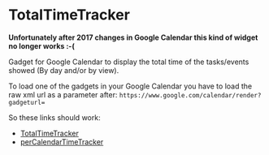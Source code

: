 TotalTimeTracker
================

**Unfortunately after 2017 changes in Google Calendar this kind of widget no longer works :-(**

Gadget for Google Calendar to display the total time of the tasks/events showed (By day and/or by view).

To load one of the gadgets in your Google Calendar you have to load the raw xml url as a parameter after: `https://www.google.com/calendar/render?gadgeturl=`

So these links should work:
* [TotalTimeTracker](https://www.google.com/calendar/render?gadgeturl=https://raw.githubusercontent.com/jfsebastian/GoogleCalendarTimeTracker/master/TotalTimeTracker.xml "TotalTimeTracker.xml")
* [perCalendarTimeTracker](https://www.google.com/calendar/render?gadgeturl=https://raw.githubusercontent.com/jfsebastian/GoogleCalendarTimeTracker/master/perCalendarTimeTracker.xml "perCalendarTimeTracker.xml")
